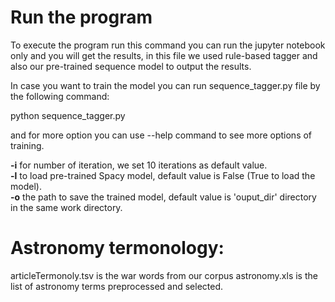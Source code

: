 # Run the program
To execute the program run this command you can run the jupyter notebook only and you will get the results, in this file we used rule-based tagger and also our pre-trained sequence model to output the results.



In case you want to train the model you can run sequence_tagger.py file by the following command:


python sequence_tagger.py


and for more option you can use --help command to see more options of training.

__-i__ for number of iteration, we set 10 iterations as default value.  <br />
__-l__ to load pre-trained Spacy model, default value is False (True to load the model).  <br />
__-o__ the path to save the trained model, default value is 'ouput_dir' directory in the same work directory. <br />



 





# Astronomy termonology:
articleTermonoly.tsv is the war words from our corpus
astronomy.xls is  the list of astronomy terms preprocessed and selected.



